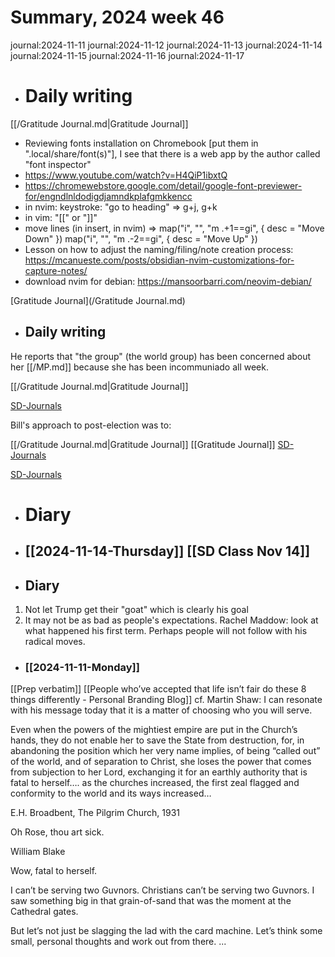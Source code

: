 # Summary, 2024 week 46

journal:2024-11-11
journal:2024-11-12
journal:2024-11-13
journal:2024-11-14
journal:2024-11-15
journal:2024-11-16
journal:2024-11-17

- # Daily writing

[[/Gratitude Journal.md|Gratitude Journal]]

- Reviewing fonts installation on Chromebook [put them in ".local/share/font(s)"], I see that there is a web app by the author called "font inspector"
- <https://www.youtube.com/watch?v=H4QiP1ibxtQ>
- <https://chromewebstore.google.com/detail/google-font-previewer-for/engndlnldodigdjamndkplafgmkkencc>
- in nvim: keystroke: "go to heading" => g+j, g+k
- in vim: "[[" or "]]"
- move lines (in insert, in nvim) => map("i", "<A-j>", "<esc><cmd>m .+1<cr>==gi", { desc = "Move Down" }) map("i", "<A-k>", "<esc><cmd>m .-2<cr>==gi", { desc = "Move Up" })
- Lesson on how to adjust the naming/filing/note creation process: <https://mcanueste.com/posts/obsidian-nvim-customizations-for-capture-notes/>
- download nvim for debian: https://mansoorbarri.com/neovim-debian/

[Gratitude Journal](/Gratitude Journal.md)

- ## Daily writing

He reports that "the group" (the world group) has been concerned about her [[/MP.md]] because she has been incommuniado all week.

  [[/Gratitude Journal.md|Gratitude Journal]]

[SD-Journals](SD-Journals)

Bill's approach to post-election was to:

  [[/Gratitude Journal.md|Gratitude Journal]] [[Gratitude Journal]]
  [SD-Journals](SD-Journals)

  [SD-Journals](SD-Journals)
- # Diary
- ## [[2024-11-14-Thursday]] [[SD Class Nov 14]]

- ## Diary

1. Not let Trump get their "goat" which is clearly his goal
2. It may not be as bad as people's expectations. Rachel Maddow: look at what happened his first term. Perhaps people will not follow with his radical moves.

- ### [[2024-11-11-Monday]]

[[Prep verbatim]]
[[People who’ve accepted that life isn’t fair do these 8 things differently - Personal Branding Blog]]
cf. Martin Shaw: I can resonate with his message today that it is a matter of choosing who you will serve.

Even when the powers of the mightiest empire are put in the Church’s hands, they do not enable her to save the State from destruction, for, in abandoning the position which her very name implies, of being “called out” of the world, and of separation to Christ, she loses the power that comes from subjection to her Lord, exchanging it for an earthly authority that is fatal to herself…. as the churches increased, the first zeal flagged and conformity to the world and its ways increased…

E.H. Broadbent, The Pilgrim Church, 1931

Oh Rose, thou art sick.

William Blake

Wow, fatal to herself.

I can’t be serving two Guvnors. Christians can’t be serving two Guvnors. I saw something big in that grain-of-sand that was the moment at the Cathedral gates.

But let’s not just be slagging the lad with the card machine. Let’s think some small, personal thoughts and work out from there. ...

